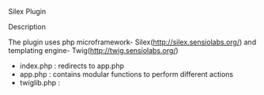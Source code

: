 Silex Plugin

Description

The plugin uses php microframework- Silex(http://silex.sensiolabs.org/) and templating engine- Twig(http://twig.sensiolabs.org/)

- index.php : redirects to app.php 
- app.php : contains modular functions to perform different actions
- twiglib.php : 